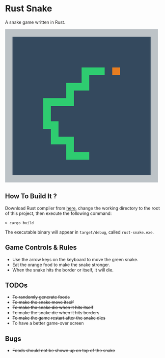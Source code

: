 # Rust Snake

A snake game written in Rust.

<img src="screenshot.png" />

## How To Build It ?

Download Rust compiler from [here](https://www.rust-lang.org/en-US/), change the working directory to the root of this project, then execute the following command:

```
> cargo build
```

The executable binary will appear in `target/debug`, called `rust-snake.exe`.

## Game Controls & Rules

- Use the arrow keys on the keyboard to move the green snake.
- Eat the orange food to make the snake stronger.
- When the snake hits the border or itself, it will die.

## TODOs

- ~~To randomly generate foods~~
- ~~To make the snake move itself~~
- ~~To make the snake die when it hits itself~~
- ~~To make the snake die when it hits borders~~
- ~~To make the game restart after the snake dies~~
- To have a better game-over screen

## Bugs

- ~~Foods should not be shown up on top of the snake~~
